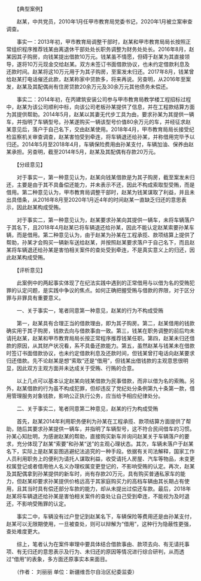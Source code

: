 　　【典型案例】

　　赵某，中共党员，2010年1月任甲市教育局党委书记，2020年1月被立案审查调查。

　　事实一：2013年初，甲市教育局调整干部时，赵某和甲市教育局局长按照正常组织程序推荐钱某由离退休干部处处长职务调整为财务处处长。2016年8月，赵某因其子购房，向钱某提出借款10万元。钱某虽不情愿，但碍于赵某为其直接领导，遂将10万元现金交给赵某。双方未签订书面借款协议，也未约定借款利息及还款时间。赵某将这10万元用于为其子购房，至案发未归还。2017年8月，钱某曾给赵某打电话催还此款，赵某称家中贷款多，将来再说。另查明，从2016年至案发，赵某及其配偶尚有住房贷款20余万元及30余万元其他债务未偿还。

　　事实二：2014年初，在丙建筑安装公司参与甲市教育局教学楼工程招标过程中，赵某为该公司顺利中标，向该公司老板孙某提供了信息，并在工程款结算方面为其提供帮助。2014年5月，赵某以其妻无代步工具为由，要求孙某为其提供一辆车，并指明了车辆型号。孙某遂购买一辆该型号价值80余万元的车，并经征求赵某意见后，落户于自己名下，交由赵某使用。2018年4月，甲市教育局局长接受纪检监察机关审查调查，赵某害怕受到牵连，将车辆退还给孙某，并称借用完毕予以归还。2014年5月至2018年4月，车辆保险费用由孙某支付，车辆加油、保养由赵某承担。另查明，截至2014年5月，赵某及其配偶有存款20万元。

　　【分歧意见】

　　对于事实一，第一种意见认为，赵某向钱某借款是为其子购房，截至案发未归还，主要是由于其不具备偿还能力，并未表示不还，因此不构成索取型受贿，而是借用。第二种意见认为，甲市教育局调整干部时，赵某为钱某谋取了利益，并且未出具借条，从2016年8月至2020年1月近4年的时间赵某一直缺乏归还的意思表示，因此赵某构成受贿。

　　对于事实二，第一种意见认为，赵某要求孙某向其提供一辆车，未将车辆落户于其名下，且2018年4月赵某已将车辆退还给孙某，因此不能认定赵某索要孙某车辆，而是借用。第二种意见认为，由于赵某为孙某在工程承揽、款项结算上提供了帮助，孙某才会购买一辆新车送给赵某，并按照赵某要求落户于自己名下，而且赵某将车辆退还给孙某是害怕相关案件的查处受到牵连，不是真实意义上的归还，因此赵某构成受贿。

　　【评析意见】

　　此案例中的两起事实体现了在纪法实践中遇到的正常借用与以借为名的受贿犯罪的认定问题，是实践中争议的焦点。如何正确把握受贿与借款的界限，对于区分罪与非罪具有重要意义。

　　一、关于事实一，笔者同意第一种意见，赵某的行为不构成受贿

　　第一，赵某具有合理正当的借款理由，即为其子购房。第二，赵某借用的钱款确实用于其子购房，钱款去向与借款事由一致。第三，钱某在职务调整的前后均未请托赵某，赵某和甲市教育局局长按正常程序推荐钱某任职。第四，赵某未归还借款的原因，从其财产状况看，系不具备还款能力。第五，虽然赵某与钱某未在借款时签订书面借款协议，也未约定借款利息及还款时间，但钱某曾打电话向赵某要求归还借款。先不论赵某是想“索取”还是“借用”，但钱某出借钱款的主观意思很明显，因此双方主观方面并未达成关于受贿、行贿的合意。

　　以上几点可以基本认定赵某向钱某借款为民事借款，而非以借为名的索贿。另外，赵某借款的行为虽不构成犯罪，但却违反了党纪处分条例第九十条第一款，借用管理服务对象钱款，影响公正执行公务，应当给予相应纪律处分。

　　二、关于事实二，笔者同意第二种意见，赵某的行为构成受贿

　　首先，赵某2014年利用职务便利为孙某在工程承揽、款项结算方面提供了帮助，随后其要求孙某提供一辆车，并指明了车辆型号，这不符合民间借车的习惯。孙某心知肚明，为感谢赵某的帮助，直接购买新车并询问赵某关于车辆落户的要求，充分体现了赵某“索要”和孙某“送”的主观心理状态。其次，车辆未落户于赵某名下，实际上是赵某妄图逃避纪法追究的一种手段。依据有关司法解释，国家工作人员利用职务上的便利为请托人谋取利益，收受请托人房屋、汽车等物品，未变更权属登记或者借用他人名义办理权属变更登记的，不影响受贿的认定。再次，赵某及其配偶拿到孙某提供的新车时，尚有存款20万元，具有购买普通私家车的能力，但赵某却要求孙某提供价格远高于其家庭购买力的高档车辆由其长期占有使用，且其当时具有偿还部分车款的能力，却从未提出过偿还车款。最后，2018年赵某将车辆退还给孙某是害怕相关案件的查处让自己受到牵连，不能视为及时退还，不影响受贿罪的认定。

　　事实二中，车辆没有过户登记到赵某名下，车辆保险等费用还是由孙某支付，赵某可以无限期使用，一旦被查处，则可以辩解为“借用”，这种行为隐蔽性更强，查处难度更大。

　　综上，笔者认为在案件审理中要具体结合借款事由、款项去向、有无请托事项、有无归还的意思表示及行为、未归还的原因等情况进行综合研判，从而透过“借用”的表象，多方面还原事实本来面目。

　　（作者： 刘丽丽 单位：新疆维吾尔自治区纪委监委）